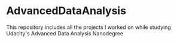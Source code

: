 # AdvancedDataAnalysis
This repository includes all the projects I worked on while studying Udacity's Advanced Data Analysis Nanodegree

